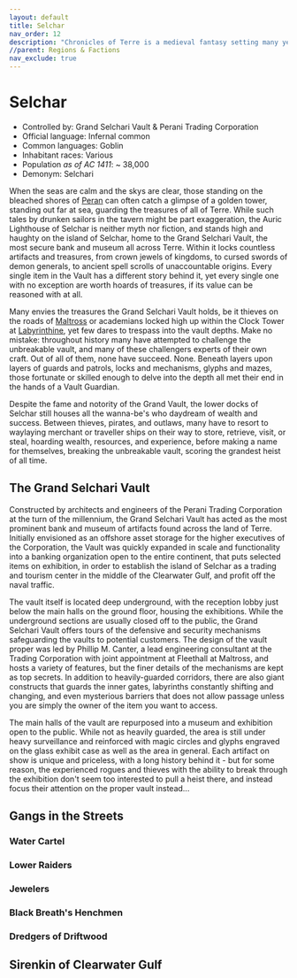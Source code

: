 ```yaml
---
layout: default
title: Selchar
nav_order: 12
description: "Chronicles of Terre is a medieval fantasy setting many years in the writing."
//parent: Regions & Factions
nav_exclude: true
---
```


# Selchar

- Controlled by: Grand Selchari Vault & Perani Trading Corporation
- Official language: Infernal common
- Common languages: Goblin
- Inhabitant races: Various
- Population *as of AC 1411*: ~ 38,000
- Demonym: Selchari

When the seas are calm and the skys are clear, those standing on the bleached shores of [Peran](../Peran) can often catch a glimpse of a golden tower, standing out far at sea, guarding the treasures of all of Terre. While such tales by drunken sailors in the tavern might be part exaggeration, the Auric Lighthouse of Selchar is neither myth nor fiction, and stands high and haughty on the island of Selchar, home to the Grand Selchari Vault, the most secure bank and museum all across Terre. Within it locks countless artifacts and treasures, from crown jewels of kingdoms, to cursed swords of demon generals, to ancient spell scrolls of unaccountable origins. Every single item in the Vault has a different story behind it, yet every single one with no exception are worth hoards of treasures, if its value can be reasoned with at all.

Many envies the treasures the Grand Selchari Vault holds, be it thieves on the roads of [Maltross](../Maltross) or academians locked high up within the Clock Tower at [Labyrinthine](../Labyrinthine), yet few dares to trespass into the vault depths. Make no mistake: throughout history many have attempted to challenge the unbreakable vault, and many of these challengers experts of their own craft. Out of all of them, none have succeed. None. Beneath layers upon layers of guards and patrols, locks and mechanisms, glyphs and mazes, those fortunate or skilled enough to delve into the depth all met their end in the hands of a Vault Guardian.

Despite the fame and notority of the Grand Vault, the lower docks of Selchar still houses all the wanna-be's who daydream of wealth and success. Between thieves, pirates, and outlaws, many have to resort to waylaying merchant or traveller ships on their way to store, retrieve, visit, or steal, hoarding wealth, resources, and experience, before making a name for themselves, breaking the unbreakable vault, scoring the grandest heist of all time.

## The Grand Selchari Vault

Constructed by architects and engineers of the Perani Trading Corporation at the turn of the millennium, the Grand Selchari Vault has acted as the most prominent bank and museum of artifacts found across the land of Terre. Initially envisioned as an offshore asset storage for the higher executives of the Corporation, the Vault was quickly expanded in scale and functionality into a banking organization open to the entire continent, that puts selected items on exhibition, in order to establish the island of Selchar as a trading and tourism center in the middle of the Clearwater Gulf, and profit off the naval traffic.

The vault itself is located deep underground, with the reception lobby just below the main halls on the ground floor, housing the exhibitions. While the underground sections are usually closed off to the public, the Grand Selchari Vault offers tours of the defensive and security mechanisms safeguarding the vaults to potential customers. The design of the vault proper was led by Phillip M. Canter, a lead engineering consultant at the Trading Corporation with joint appointment at Fleethall at Maltross, and hosts a variety of features, but the finer details of the mechanisms are kept as top secrets. In addition to heavily-guarded corridors, there are also giant constructs that guards the inner gates, labyrinths constantly shifting and changing, and even mysterious barriers that does not allow passage unless you are simply the owner of the item you want to access.

The main halls of the vault are repurposed into a museum and exhibition open to the public. While not as heavily guarded, the area is still under heavy surveillance and reinforced with magic circles and glyphs engraved on the glass exhibit case as well as the area in general. Each artifact on show is unique and priceless, with a long history behind it - but for some reason, the experienced rogues and thieves with the ability to break through the exhibition don't seem too interested to pull a heist there, and instead focus their attention on the proper vault instead...

## Gangs in the Streets

### Water Cartel

### Lower Raiders

### Jewelers

### Black Breath's Henchmen

### Dredgers of Driftwood



## Sirenkin of Clearwater Gulf